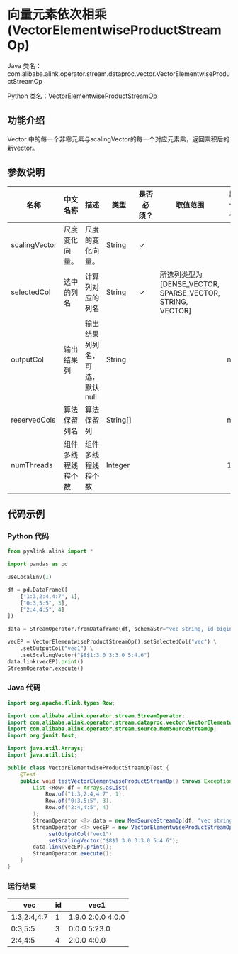 # 向量元素依次相乘 (VectorElementwiseProductStreamOp)
Java 类名：com.alibaba.alink.operator.stream.dataproc.vector.VectorElementwiseProductStreamOp

Python 类名：VectorElementwiseProductStreamOp


## 功能介绍
 Vector 中的每一个非零元素与scalingVector的每一个对应元素乘，返回乘积后的新vector。

## 参数说明

| 名称 | 中文名称 | 描述 | 类型 | 是否必须？ | 取值范围 | 默认值 |
| --- | --- | --- | --- | --- | --- | --- |
| scalingVector | 尺度变化向量。 | 尺度的变化向量。 | String | ✓ |  |  |
| selectedCol | 选中的列名 | 计算列对应的列名 | String | ✓ | 所选列类型为 [DENSE_VECTOR, SPARSE_VECTOR, STRING, VECTOR] |  |
| outputCol | 输出结果列 | 输出结果列列名，可选，默认null | String |  |  | null |
| reservedCols | 算法保留列名 | 算法保留列 | String[] |  |  | null |
| numThreads | 组件多线程线程个数 | 组件多线程线程个数 | Integer |  |  | 1 |


## 代码示例
### Python 代码
```python
from pyalink.alink import *

import pandas as pd

useLocalEnv(1)

df = pd.DataFrame([
    ["1:3,2:4,4:7", 1],
    ["0:3,5:5", 3],
    ["2:4,4:5", 4]
])

data = StreamOperator.fromDataframe(df, schemaStr="vec string, id bigint")

vecEP = VectorElementwiseProductStreamOp().setSelectedCol("vec") \
	.setOutputCol("vec1") \
	.setScalingVector("$8$1:3.0 3:3.0 5:4.6")
data.link(vecEP).print()
StreamOperator.execute()
```

### Java 代码
```java
import org.apache.flink.types.Row;

import com.alibaba.alink.operator.stream.StreamOperator;
import com.alibaba.alink.operator.stream.dataproc.vector.VectorElementwiseProductStreamOp;
import com.alibaba.alink.operator.stream.source.MemSourceStreamOp;
import org.junit.Test;

import java.util.Arrays;
import java.util.List;

public class VectorElementwiseProductStreamOpTest {
	@Test
	public void testVectorElementwiseProductStreamOp() throws Exception {
		List <Row> df = Arrays.asList(
			Row.of("1:3,2:4,4:7", 1),
			Row.of("0:3,5:5", 3),
			Row.of("2:4,4:5", 4)
		);
		StreamOperator <?> data = new MemSourceStreamOp(df, "vec string, id int");
		StreamOperator <?> vecEP = new VectorElementwiseProductStreamOp().setSelectedCol("vec")
			.setOutputCol("vec1")
			.setScalingVector("$8$1:3.0 3:3.0 5:4.6");
		data.link(vecEP).print();
		StreamOperator.execute();
	}
}
```
### 运行结果
| vec         | id   | vec1              |
| ----------- | ---- | ----------------- |
| 1:3,2:4,4:7 | 1    | 1:9.0 2:0.0 4:0.0 |
| 0:3,5:5     | 3    | 0:0.0 5:23.0      |
| 2:4,4:5     | 4    | 2:0.0 4:0.0       |
